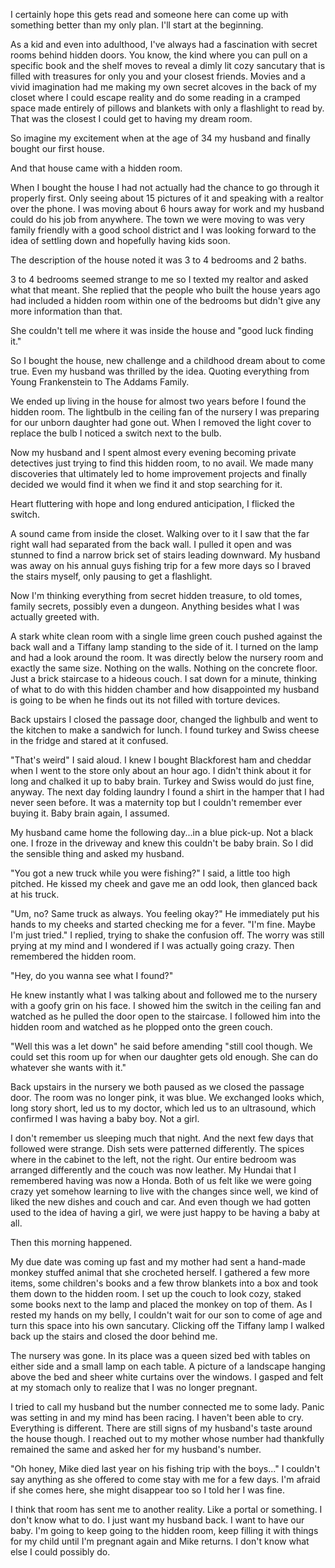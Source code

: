 I certainly hope this gets read and someone here can come up with something better than my only plan. I'll start at the beginning.

As a kid and even into adulthood, I've always had a fascination with secret rooms behind hidden doors. You know, the kind where you can pull on a specific book and the shelf moves to reveal a dimly lit cozy sancutary that is filled with treasures for only you and your closest friends. Movies and a vivid imagination had me making my own secret alcoves in the back of my closet where I could escape reality and do some reading in a cramped space made entirely of pillows and blankets with only a flashlight to read by. That was the closest I could get to having my dream room.

So imagine my excitement when at the age of 34 my husband and finally bought our first house.

And that house came with a hidden room.

When I bought the house I had not actually had the chance to go through it properly first. Only seeing about 15 pictures of it and speaking with a realtor over the phone. I was moving about 6 hours away for work and my husband could do his job from anywhere. The town we were moving to was very family friendly with a good school district and I was looking forward to the idea of settling down and hopefully having kids soon. 

The description of the house noted it was 3 to 4 bedrooms and 2 baths. 

3 to 4 bedrooms seemed strange to me so I texted my realtor and asked what that meant. She replied that the people who built the house years ago had included a hidden room within one of the bedrooms but didn't give any more information than that. 

She couldn't tell me where it was inside the house and "good luck finding it."

So I bought the house, new challenge and a childhood dream about to come true. Even my husband was thrilled by the idea. Quoting everything from Young Frankenstein to The Addams Family. 

We ended up living in the house for almost two years before I found the hidden room. The lightbulb in the ceiling fan of the nursery I was preparing for our unborn daughter had gone out. When I removed the light cover to replace the bulb I noticed a switch next to the bulb. 

Now my husband and I spent almost every evening becoming private detectives just trying to find this hidden room, to no avail. We made many discoveries that ultimately led to home improvement projects and finally decided we would find it when we find it and stop searching for it. 

Heart fluttering with hope and long endured anticipation, I flicked the switch.

A sound came from inside the closet. Walking over to it I saw that the far right wall had separated from the back wall. I pulled it open and was stunned to find a narrow brick set of stairs leading downward. My husband was away on his annual guys fishing trip for a few more days so I braved the stairs myself, only pausing to get a flashlight. 

Now I'm thinking everything from secret hidden treasure, to old tomes, family secrets, possibly even a dungeon. Anything besides what I was actually greeted with. 

A stark white clean room with a single lime green couch pushed against the back wall and a Tiffany lamp standing to the side of it. I turned on the lamp and had a look around the room. It was directly below the nursery room and exactly the same size. Nothing on the walls. Nothing on the concrete floor. Just a brick staircase to a hideous couch. I sat down for a minute, thinking of what to do with this hidden chamber and how disappointed my husband is going to be when he finds out its not filled with torture devices. 

Back upstairs I closed the passage door, changed the lighbulb and went to the kitchen to make a sandwich for lunch. I found turkey and Swiss cheese in the fridge and stared at it confused. 

"That's weird" I said aloud.
 I knew I bought Blackforest ham and cheddar when I went to the store only about an hour ago. I didn't think about it for long and chalked it up to baby brain. Turkey and Swiss would do just fine, anyway. The next day folding laundry I found a shirt in the hamper that I had never seen before. It was a maternity top but I couldn't remember ever buying it. Baby brain again, I assumed. 

My husband came home the following day...in a blue pick-up. Not a black one. I froze in the driveway and knew this couldn't be baby brain. So I did the sensible thing and asked my husband. 

"You got a new truck while you were fishing?" I said, a little too high pitched. He kissed my cheek and gave me an odd look, then glanced back at his truck.

"Um, no? Same truck as always. You feeling okay?" He immediately put his hands to my cheeks and started checking me for a fever. 
"I'm fine. Maybe I'm just tried." I replied, trying to shake the confusion off. The worry was still prying at my mind and I wondered if I was actually going crazy. Then remembered the hidden room.

"Hey, do you wanna see what I found?" 

He knew instantly what I was talking about and followed me to the nursery with a goofy grin on his face. I showed him the switch in the ceiling fan and watched as he pulled the door open to the staircase. I followed him into the hidden room and watched as he plopped onto the green couch. 

"Well this was a let down" he said before amending "still cool though. We could set this room up for when our daughter gets old enough. She can do whatever she wants with it." 

Back upstairs in the nursery we both paused as we closed the passage door. The room was no longer pink, it was blue. We exchanged looks which, long story short, led us to my doctor, which led us to an ultrasound, which confirmed I was having a baby boy. Not a girl. 

I don't remember us sleeping much that night. And the next few days that followed were strange. Dish sets were patterned differently. The spices where in the cabinet to the left, not the right. Our entire bedroom was arranged differently and the couch was now leather. My Hundai that I remembered having was now a Honda. Both of us felt like we were going crazy yet somehow learning to live with the changes since well, we kind of liked the new dishes and couch and car. And even though we had gotten used to the idea of having a girl, we were just happy to be having a baby at all. 

Then this morning happened. 

My due date was coming up fast and my mother had sent a hand-made monkey stuffed animal that she crocheted herself. I gathered a few more items, some children's books and a few throw blankets into a box and took them down to the hidden room. I set up the couch to look cozy, staked some books next to the lamp and placed the monkey on top of them. As I rested my hands on my belly, I couldn't wait for our son to come of age and turn this space into his own sancutary. Clicking off the Tiffany lamp I walked back up the stairs and closed the door behind me. 

The nursery was gone. In its place was a queen sized bed with tables on either side and a small lamp on each table. A picture of a landscape hanging above the bed and sheer white curtains over the windows. I gasped and felt at my stomach only to realize that I was no longer pregnant. 

I tried to call my husband but the number connected me to some lady. Panic was setting in and my mind has been racing. I haven't been able to cry. Everything is different. There are still signs of my husband's taste around the house though. I reached out to my mother whose number had thankfully remained the same and asked her for my husband's number.

"Oh honey, Mike died last year on his fishing trip with the boys..." 
I couldn't say anything as she offered to come stay with me for a few days. I'm afraid if she comes here, she might disappear too so I told her I was fine.

I think that room has sent me to another reality. Like a portal or something. I don't know what to do. I just want my husband back. I want to have our baby. I'm going to keep going to the hidden room, keep filling it with things for my child until I'm pregnant again and Mike returns. I don't know what else I could possibly do.